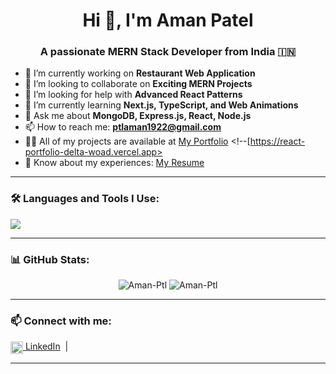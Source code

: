 <h1 align="center">Hi 👋, I'm Aman Patel</h1>
<h3 align="center">A passionate MERN Stack Developer from India 🇮🇳</h3>

- 🔭 I’m currently working on **Restaurant Web Application**
- 👯 I’m looking to collaborate on **Exciting MERN Projects**
- 🤝 I’m looking for help with **Advanced React Patterns**
- 🌱 I’m currently learning **Next.js, TypeScript, and Web Animations**
- 💬 Ask me about **MongoDB, Express.js, React, Node.js**
- 📫 How to reach me: **ptlaman1922@gmail.com**
- 👨‍💻 All of my projects are available at [My Portfolio](#) <!--[https://react-portfolio-delta-woad.vercel.app>
- 📄 Know about my experiences: [My Resume](#) <!-- Add your resume link -->


---

### 🛠️ Languages and Tools I Use:

<p align="left">
  <img src="https://skillicons.dev/icons?i=html,css,js,react,nodejs,express,mongodb,tailwind,vite,git,github,postman" />
</p>

---

### 📊 GitHub Stats:

<p align="center">
  <img src="https://github-readme-stats.vercel.app/api?username=Aman-Ptl&show_icons=true&locale=en" alt="Aman-Ptl" />
  <img src="https://github-readme-streak-stats.herokuapp.com/?user=Aman-Ptl" alt="Aman-Ptl" />
</p>

---

### 📫 Connect with me:

<p align="left">
  <a href="https://www.linkedin.com/in/amanpateljnv/" target="blank"> <img align="center" src="https://cdn.jsdelivr.net/npm/simple-icons@v3/icons/linkedin.svg" alt="linkedin" height="20" width="20" /> LinkedIn</a>  
  &nbsp;|&nbsp;
</p>

---

